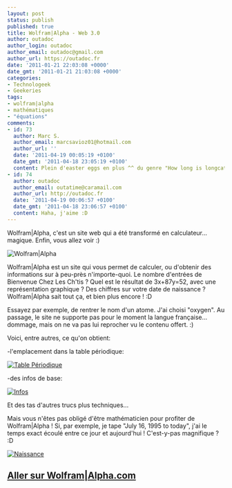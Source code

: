 ```yaml
---
layout: post
status: publish
published: true
title: Wolfram|Alpha - Web 3.0
author: outadoc
author_login: outadoc
author_email: outadoc@gmail.com
author_url: https://outadoc.fr
date: '2011-01-21 22:03:08 +0000'
date_gmt: '2011-01-21 21:03:08 +0000'
categories:
- Technologeek
- Geekeries
tags:
- wolfram|alpha
- mathématiques
- "équations"
comments:
- id: 73
  author: Marc S.
  author_email: marcsavioz01@hotmail.com
  author_url: ''
  date: '2011-04-19 00:05:19 +0100'
  date_gmt: '2011-04-18 23:05:19 +0100'
  content: Plein d'easter eggs en plus ^^ du genre "How long is longcat?"
- id: 74
  author: outadoc
  author_email: outatime@caramail.com
  author_url: http://outadoc.fr
  date: '2011-04-19 00:06:57 +0100'
  date_gmt: '2011-04-18 23:06:57 +0100'
  content: Haha, j'aime :D
---
```

Wolfram|Alpha, c'est un site web qui a été transformé en calculateur... magique. Enfin, vous allez voir :)

![](https://outadoc.fr/wp-content/uploads/2011/01/wa-logo.png "Wolfram|Alpha")

Wolfram|Alpha est un site qui vous permet de calculer, ou d'obtenir des informations sur à peu-près n'importe-quoi. Le nombre d'entrées de Bienvenue Chez Les Ch'tis ? Quel est le résultat de 3x+87y=52, avec une représentation graphique ? Des chiffres sur votre date de naissance ? Wolfram|Alpha sait tout ça, et bien plus encore ! :D

Essayez par exemple, de rentrer le nom d'un atome. J'ai choisi "oxygen". Au passage, le site ne supporte pas pour le moment la langue française... dommage, mais on ne va pas lui reprocher vu le contenu offert. :)

Voici, entre autres, ce qu'on obtient:

-l'emplacement dans la table périodique:

[![](https://outadoc.fr/wp-content/uploads/2011/01/MSP859219e313h8h5a330b600001g66c0ibhdhf89e61.gif "Table Périodique")][1]

-des infos de base:

[![](https://outadoc.fr/wp-content/uploads/2011/01/wolframalpha-201101211452568561.gif "Infos")][2]

Et des tas d'autres trucs plus techniques...

Mais vous n'êtes pas obligé d'être mathématicien pour profiter de Wolfram|Alpha ! Si, par exemple, je tape "July 16, 1995 to today", j'ai le temps exact écoulé entre ce jour et aujourd'hui ! C'est-y-pas magnifique ? :D

[![](https://outadoc.fr/wp-content/uploads/2011/01/wolframalpha-201101211457576501.gif "Naissance")][3]

## [Aller sur Wolfram|Alpha.com][4]

[1]: https://outadoc.fr/wp-content/uploads/2011/01/MSP859219e313h8h5a330b600001g66c0ibhdhf89e61.gif
[2]: https://outadoc.fr/wp-content/uploads/2011/01/wolframalpha-201101211452568561.gif
[3]: https://outadoc.fr/wp-content/uploads/2011/01/wolframalpha-201101211457576501.gif
[4]: http://wolframalpha.com
